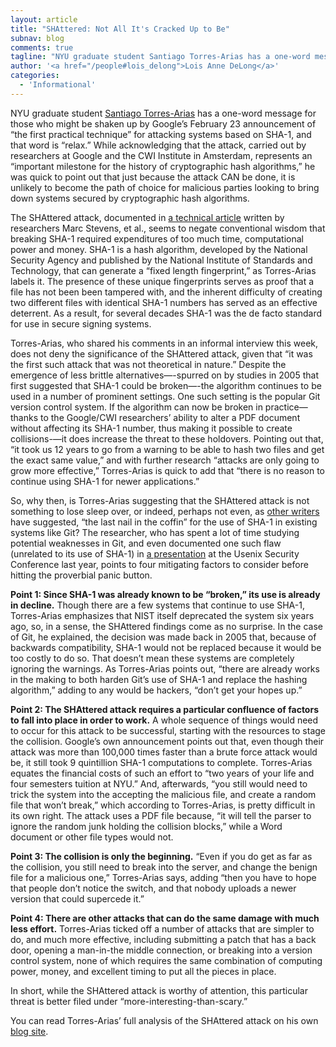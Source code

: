 ```yaml
---
layout: article
title: "SHAttered: Not All It's Cracked Up to Be"
subnav: blog
comments: true
tagline: "NYU graduate student Santiago Torres-Arias has a one-word message for those who might be shaken up by Google’s February 23 announcement of \"the first practical technique\" for attacking systems based on SHA-1, and that word is \"relax.\""
author: '<a href="/people#lois_delong">Lois Anne DeLong</a>'
categories:
  - 'Informational'
---
```


NYU graduate student <a href="/people#santiago_torres">Santiago Torres-Arias</a> has a one-word message for those who might be shaken up by Google’s February 23 announcement of “the first practical technique” for attacking systems based on SHA-1, and that word is “relax.” While acknowledging that the attack, carried out by researchers at Google and the CWI Institute in Amsterdam, represents an “important milestone for the history of cryptographic hash algorithms,” he was quick to point out that just because the attack CAN be done, it is unlikely to become the path of choice for malicious parties looking to bring down systems secured by cryptographic hash algorithms.

The SHAttered attack, documented in [a technical article](https://shattered.io/static/shattered.pdf) written by researchers  Marc Stevens, et al., seems to negate conventional wisdom that breaking SHA-1 required expenditures of too much time, computational power and money.  SHA-1 is a hash algorithm, developed by the National Security Agency and published by the National Institute of Standards and Technology, that can generate a “fixed length fingerprint,” as Torres-Arias labels it. The presence of these  unique fingerprints serves as proof that a file has not been been tampered with, and the inherent difficulty of creating two different files with identical SHA-1 numbers has served as an effective deterrent.  As a result, for several decades SHA-1 was the de facto standard for use in secure signing systems.

Torres-Arias, who shared his comments in an informal interview this week, does not deny the significance of the SHAttered attack, given that “it was the first such attack that was not theoretical in nature.” Despite the emergence of less brittle alternatives—-spurred on by studies in 2005 that first suggested that SHA-1 could be broken—-the algorithm continues to be used in a number of prominent settings.  One such setting is the popular Git version control system. If the algorithm can now be broken in practice—thanks to the Google/CWI researchers’ ability to alter a PDF document without affecting its SHA-1 number, thus making it possible to create collisions-—it does increase the threat to these holdovers.  Pointing out that, “it took us 12 years to go from a warning to be able to hash two files and get the exact same value,” and with further research “attacks are only going to grow more effective,” Torres-Arias is quick to add that “there is no reason to continue using SHA-1 for newer applications.”

So, why then, is Torres-Arias suggesting that the SHAttered attack is not something to lose sleep over, or indeed, perhaps not even, as [other writers](http://searchsecurity.techtarget.com/news/450413667/SHA-1-deprecation-more-important-after-hash-officially-broken) have suggested, “the last nail in the coffin” for the use of SHA-1 in existing systems like Git? The researcher, who has spent a lot of time studying potential weaknesses in Git, and even documented one such flaw (unrelated to its use of SHA-1) in [a presentation](https://ssl.engineering.nyu.edu/papers/torres_toto_usenixsec-2016.pdf) at the Usenix Security Conference last year, points to four mitigating factors to consider before hitting the proverbial panic button.

**Point 1: Since SHA-1 was already known to be “broken,” its use is already in decline.**
Though there are a few systems that continue to use SHA-1, Torres-Arias emphasizes that NIST itself deprecated the system six years ago, so, in a sense, the SHAttered findings come as no surprise. In the case of Git, he explained, the decision was made back in 2005 that, because of backwards compatibility, SHA-1 would not be replaced because it would be too costly to do so. That doesn’t mean these systems are completely ignoring the warnings. As Torres-Arias points out, “there are already works in the making to both harden Git’s use of SHA-1 and replace the hashing algorithm,” adding to any would be hackers, “don’t get your hopes up.”

**Point 2: The SHAttered attack requires a particular confluence of factors to fall into place in order to work.** A whole sequence of things would need to occur for this attack to be successful, starting with the resources to stage the collision.  Google’s own announcement points out that, even though their attack was more than 100,000 times faster than a brute force attack would be, it still took 9 quintillion SHA-1 computations to complete. Torres-Arias equates the financial costs of such an effort to “two years of your life and four semesters tuition at NYU.” And, afterwards, “you still would need to trick the system into the accepting the malicious file, and create a random file that won’t break,” which according to Torres-Arias,  is pretty difficult in its own right.  The attack uses a PDF file because, “it will tell the parser to ignore the random junk holding the collision blocks,” while a Word document or other file types would not.

**Point 3:  The collision is only the beginning.** “Even if you do get as far as the collision, you still need to break into the server,  and change the benign file for a malicious one,” Torres-Arias says, adding “then you have to hope that people don’t notice the switch, and that nobody uploads a newer version that could supercede it.”

**Point 4: There are other attacks that can do the same damage with much less effort.** Torres-Arias ticked off a number of attacks that are simpler to do, and much more effective, including submitting a patch that has a back door, opening a man-in-the middle connection, or breaking into a version control system, none of which requires the same combination of computing power, money, and excellent timing to put all the pieces in place.

In short, while the SHAttered attack is worthy of attention, this particular threat is better filed under “more-interesting-than-scary.”

You can read Torres-Arias’ full analysis of the SHAttered attack on his own [blog site](https://sangy.xyz/blog/).
